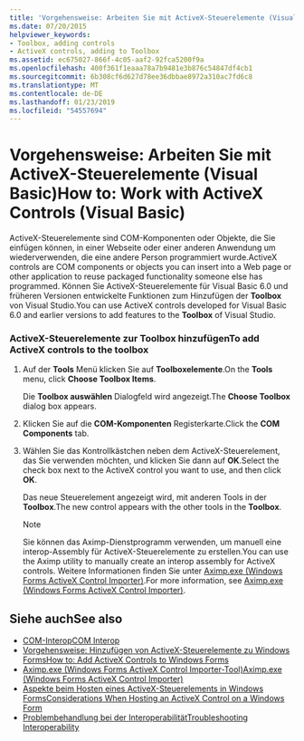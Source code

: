 ```yaml
---
title: 'Vorgehensweise: Arbeiten Sie mit ActiveX-Steuerelemente (Visual Basic)'
ms.date: 07/20/2015
helpviewer_keywords:
- Toolbox, adding controls
- ActiveX controls, adding to Toolbox
ms.assetid: ec675027-866f-4c05-aaf2-92fca5200f9a
ms.openlocfilehash: 400f361f1eaaa78a7b9481e3b876c54847df4cb1
ms.sourcegitcommit: 6b308cf6d627d78ee36dbbae8972a310ac7fd6c8
ms.translationtype: MT
ms.contentlocale: de-DE
ms.lasthandoff: 01/23/2019
ms.locfileid: "54557694"
---
```

# <a name="how-to-work-with-activex-controls-visual-basic"></a><span data-ttu-id="1018b-102">Vorgehensweise: Arbeiten Sie mit ActiveX-Steuerelemente (Visual Basic)</span><span class="sxs-lookup"><span data-stu-id="1018b-102">How to: Work with ActiveX Controls (Visual Basic)</span></span>
<span data-ttu-id="1018b-103">ActiveX-Steuerelemente sind COM-Komponenten oder Objekte, die Sie einfügen können, in einer Webseite oder einer anderen Anwendung um wiederverwenden, die eine andere Person programmiert wurde.</span><span class="sxs-lookup"><span data-stu-id="1018b-103">ActiveX controls are COM components or objects you can insert into a Web page or other application to reuse packaged functionality someone else has programmed.</span></span> <span data-ttu-id="1018b-104">Können Sie ActiveX-Steuerelemente für Visual Basic 6.0 und früheren Versionen entwickelte Funktionen zum Hinzufügen der **Toolbox** von Visual Studio.</span><span class="sxs-lookup"><span data-stu-id="1018b-104">You can use ActiveX controls developed for Visual Basic 6.0 and earlier versions to add features to the **Toolbox** of Visual Studio.</span></span>  
  
### <a name="to-add-activex-controls-to-the-toolbox"></a><span data-ttu-id="1018b-105">ActiveX-Steuerelemente zur Toolbox hinzufügen</span><span class="sxs-lookup"><span data-stu-id="1018b-105">To add ActiveX controls to the toolbox</span></span>  
  
1.  <span data-ttu-id="1018b-106">Auf der **Tools** Menü klicken Sie auf **Toolboxelemente**.</span><span class="sxs-lookup"><span data-stu-id="1018b-106">On the **Tools** menu, click **Choose Toolbox Items**.</span></span>  
  
     <span data-ttu-id="1018b-107">Die **Toolbox auswählen** Dialogfeld wird angezeigt.</span><span class="sxs-lookup"><span data-stu-id="1018b-107">The **Choose Toolbox** dialog box appears.</span></span>  
  
2.  <span data-ttu-id="1018b-108">Klicken Sie auf die **COM-Komponenten** Registerkarte.</span><span class="sxs-lookup"><span data-stu-id="1018b-108">Click the **COM Components** tab.</span></span>  
  
3.  <span data-ttu-id="1018b-109">Wählen Sie das Kontrollkästchen neben dem ActiveX-Steuerelement, das Sie verwenden möchten, und klicken Sie dann auf **OK**.</span><span class="sxs-lookup"><span data-stu-id="1018b-109">Select the check box next to the ActiveX control you want to use, and then click **OK**.</span></span>  
  
     <span data-ttu-id="1018b-110">Das neue Steuerelement angezeigt wird, mit anderen Tools in der **Toolbox**.</span><span class="sxs-lookup"><span data-stu-id="1018b-110">The new control appears with the other tools in the **Toolbox**.</span></span>  
  
    > [!NOTE]
    >  <span data-ttu-id="1018b-111">Sie können das Aximp-Dienstprogramm verwenden, um manuell eine interop-Assembly für ActiveX-Steuerelemente zu erstellen.</span><span class="sxs-lookup"><span data-stu-id="1018b-111">You can use the Aximp utility to manually create an interop assembly for ActiveX controls.</span></span> <span data-ttu-id="1018b-112">Weitere Informationen finden Sie unter [Aximp.exe (Windows Forms ActiveX Control Importer)](../../../framework/tools/aximp-exe-windows-forms-activex-control-importer.md).</span><span class="sxs-lookup"><span data-stu-id="1018b-112">For more information, see [Aximp.exe (Windows Forms ActiveX Control Importer)](../../../framework/tools/aximp-exe-windows-forms-activex-control-importer.md).</span></span>  
  
## <a name="see-also"></a><span data-ttu-id="1018b-113">Siehe auch</span><span class="sxs-lookup"><span data-stu-id="1018b-113">See also</span></span>

- [<span data-ttu-id="1018b-114">COM-Interop</span><span class="sxs-lookup"><span data-stu-id="1018b-114">COM Interop</span></span>](../../../visual-basic/programming-guide/com-interop/index.md)
- [<span data-ttu-id="1018b-115">Vorgehensweise: Hinzufügen von ActiveX-Steuerelemente zu Windows Forms</span><span class="sxs-lookup"><span data-stu-id="1018b-115">How to: Add ActiveX Controls to Windows Forms</span></span>](../../../framework/winforms/controls/how-to-add-activex-controls-to-windows-forms.md)
- [<span data-ttu-id="1018b-116">Aximp.exe (Windows Forms ActiveX Control Importer-Tool)</span><span class="sxs-lookup"><span data-stu-id="1018b-116">Aximp.exe (Windows Forms ActiveX Control Importer)</span></span>](../../../framework/tools/aximp-exe-windows-forms-activex-control-importer.md)
- [<span data-ttu-id="1018b-117">Aspekte beim Hosten eines ActiveX-Steuerelements in Windows Forms</span><span class="sxs-lookup"><span data-stu-id="1018b-117">Considerations When Hosting an ActiveX Control on a Windows Form</span></span>](../../../framework/winforms/controls/considerations-when-hosting-an-activex-control-on-a-windows-form.md)
- [<span data-ttu-id="1018b-118">Problembehandlung bei der Interoperabilität</span><span class="sxs-lookup"><span data-stu-id="1018b-118">Troubleshooting Interoperability</span></span>](../../../visual-basic/programming-guide/com-interop/troubleshooting-interoperability.md)

